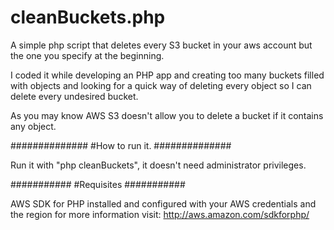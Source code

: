 cleanBuckets.php
================

A simple php script that deletes every S3 bucket in your aws account but the one you specify at the beginning.

I coded it while developing an PHP app and creating too many buckets filled with objects and looking for a quick way of deleting every object so I can delete every undesired bucket.

As you may know AWS S3 doesn't allow you to delete a bucket if it contains any object.

##############
#How to run it.
##############

Run it with "php cleanBuckets", it doesn't need administrator privileges.

###########
#Requisites
###########

AWS SDK for PHP installed and configured with your AWS credentials and the region for more information visit: http://aws.amazon.com/sdkforphp/
